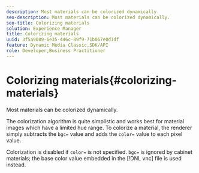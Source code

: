 ```yaml
---
description: Most materials can be colorized dynamically.
seo-description: Most materials can be colorized dynamically.
seo-title: Colorizing materials
solution: Experience Manager
title: Colorizing materials
uuid: 3f5a9089-6e35-446c-89f9-71b067e0d1df
feature: Dynamic Media Classic,SDK/API
role: Developer,Business Practitioner
---
```


# Colorizing materials{#colorizing-materials}

Most materials can be colorized dynamically.

The colorization algorithm is quite simplistic and works best for material images which have a limited hue range. To colorize a material, the renderer simply subtracts the `bgc=` value and adds the `color=` value to each pixel value.

Colorization is disabled if `color=` is not specified. `bgc=` is ignored by cabinet materials; the base color value embedded in the [!DNL vnc] file is used instead. 
